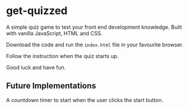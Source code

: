 # get-quizzed

A simple quiz game to test your front end development knowledge. Built with vanilla JavaScript, HTML and CSS.

Download the code and run the ```index.html``` file in your favourite browser.

Follow the instruction when the quiz starts up. 

Good luck and have fun.

## Future Implementations

A countdown timer to start when the user clicks the start button.


